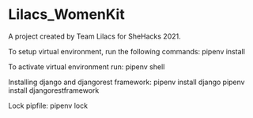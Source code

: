 # Lilacs_WomenKit

A project created by Team Lilacs for SheHacks 2021.


To setup virtual environment, run the following commands:
pipenv install

To activate virtual environment run:
pipenv shell

Installing django and djangorest framework:
pipenv install django
pipenv install djangorestframework

Lock pipfile:
pipenv lock

